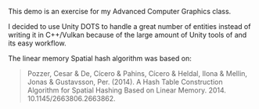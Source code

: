This demo is an exercise for my Advanced Computer Graphics class.

I decided to use Unity DOTS to handle a great number of entities instead of writing it in C++/Vulkan because of the large amount of Unity tools of and its easy workflow. 

The linear memory Spatial hash algorithm was based on:

> Pozzer, Cesar & De, Cícero & Pahins, Cícero & Heldal, Ilona & Mellin, Jonas & Gustavsson, Per. (2014). A Hash Table Construction Algorithm for Spatial Hashing Based on Linear Memory. 2014. 10.1145/2663806.2663862. 